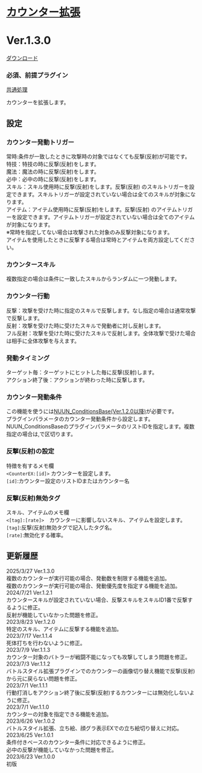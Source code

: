 # [カウンター拡張](https://raw.githubusercontent.com/nuun888/MZ/master/NUUN_CounterEX.js)
# Ver.1.3.0
[ダウンロード](https://raw.githubusercontent.com/nuun888/MZ/master/NUUN_CounterEX.js)

### 必須、前提プラグイン
[共通処理](https://github.com/nuun888/MZ/blob/master/README/Base.md)  

カウンターを拡張します。  

## 設定
### カウンター発動トリガー
常時:条件が一致したときに攻撃時の対象ではなくても反撃(反射)が可能です。  
特技：特技の時に反撃(反射)をします。  
魔法：魔法の時に反撃(反射)をします。  
必中：必中の時に反撃(反射)をします。  
スキル：スキル使用時に反撃(反射)をします。反撃(反射) のスキルトリガーを設定できます。スキルトリガーが設定されていない場合は全てのスキルが対象になります。   
アイテム：アイテム使用時に反撃(反射)をします。反撃(反射) のアイテムトリガーを設定できます。アイテムトリガーが設定されていない場合は全てのアイテムが対象になります。  
※常時を指定してない場合は攻撃された対象のみ反撃対象になります。  
アイテムを使用したときに反撃する場合は常時とアイテムを両方設定してください。  

### カウンタースキル
複数指定の場合は条件に一致したスキルからランダムに一つ発動します。  

### カウンター行動
反撃：攻撃を受けた時に指定のスキルで反撃します。なし指定の場合は通常攻撃で反撃します。  
反射：攻撃を受けた時に受けたスキルで発動者に対し反射します。  
フル反射：攻撃を受けた時に受けたスキルで反射します。全体攻撃で受けた場合は相手に全体攻撃を与えます。  

### 発動タイミング
ターゲット毎：ターゲットにヒットした毎に反撃(反射)します。  
アクション終了後：アクションが終わった時に反撃します。  

### カウンター発動条件
この機能を使うには[NUUN_ConditionsBase(Ver.1.2.0以降)](https://github.com/nuun888/MZ/blob/master/README/ConditionsBase.md)が必要です。  
プラグインパラメータのカウンター発動条件から設定します。  
NUUN_ConditionsBaseのプラグインパラメータのリストIDを指定します。複数指定の場合は,で区切ります。  

### 反撃(反射)の設定
特徴を有するメモ欄  
`<CounterEX:[id]>` カウンターを設定します。  
`[id]`:カウンター設定のリストIDまたはカウンター名  

### 反撃(反射)無効タグ  
スキル、アイテムのメモ欄  
`<[tag]:[rate]>`　カウンターに影響しないスキル、アイテムを設定します。  
`[tag]`:反撃(反射)無効タグで記入したタグ名。  
`[rate]`:無効化する確率。  

## 更新履歴
2025/3/27 Ver.1.3.0  
複数のカウンターが実行可能の場合、発動数を制限する機能を追加。  
複数のカウンターが実行可能の場合、発動優先度を指定する機能を追加。  
2024/7/21 Ver.1.2.1  
カウンタースキルが設定されていない場合、反撃スキルをスキルID1番で反撃するように修正。  
反射が機能していなかった問題を修正。  
2023/8/23 Ver.1.2.0  
特定のスキル、アイテムに反撃する機能を追加。  
2023/7/17 Ver.1.1.4  
死体打ちを行わないように修正。  
2023/7/9 Ver.1.1.3  
カウンター対象のバトラーが戦闘不能になっても攻撃してしまう問題を修正。  
2023/7/3 Ver.1.1.2  
バトルスタイル拡張プラグインでのカウンターの画像切り替え機能で反撃(反射)から元に戻らない問題を修正。  
2023/7/1 Ver.1.1.1  
行動打消しをアクション終了後に反撃(反射)するカウンターには無効化しないように修正。  
2023/7/1 Ver.1.1.0  
カウンターの対象を指定できる機能を追加。  
2023/6/26 Ver.1.0.2  
バトルスタイル拡張、立ち絵、顔グラ表示EXでの立ち絵切り替えに対応。  
2023/6/25 Ver.1.0.1  
条件付きベースのカウンター条件に対応できるように修正。  
必中の反撃が機能していなかった問題を修正。  
2023/6/23 Ver.1.0.0  
初版  
